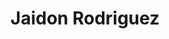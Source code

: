 ---
pid: NS178
title: Jaidon Rodriguez
location_transcription: Norris Square
zipcode: '19125'
outside_phl: 
neighborhood: Fishtown,Kensington
age: '13'
age_range: 13-19
instagram: 
image_file_name: NS_178.jpg
proposal_transcription: "#NAME?"
topic: Unknown
topic_summary: '0'
type: Playground
keywords_other: Jungle Gym, Park
credit: 
image_labels: 
twitter: crashboy_jay21
facebook: 
permalink: "/monuments/ns178/"
layout: item-page
---